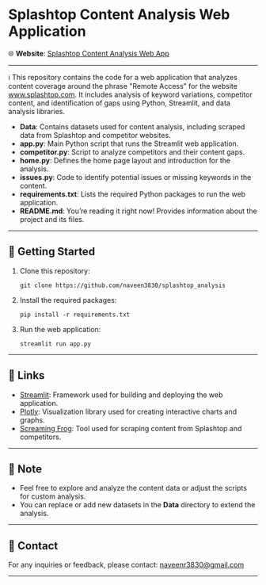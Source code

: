 <h1>Splashtop Content Analysis Web Application</h1>
<p>🌐 <strong>Website</strong>: <a href="https://splashtopanalysis.streamlit.app/">Splashtop Content Analysis Web App</a></p>

<hr>
<p>ℹ️ This repository contains the code for a web application that analyzes content coverage around the phrase "Remote Access" for the website <a href="https://www.splashtop.com">www.splashtop.com</a>. It includes analysis of keyword variations, competitor content, and identification of gaps using Python, Streamlit, and data analysis libraries.</p>

<ul>
  <li><strong>Data</strong>: Contains datasets used for content analysis, including scraped data from Splashtop and competitor websites.</li>
  <li><strong>app.py</strong>: Main Python script that runs the Streamlit web application.</li>
  <li><strong>competitor.py</strong>: Script to analyze competitors and their content gaps.</li>
  <li><strong>home.py</strong>: Defines the home page layout and introduction for the analysis.</li>
  <li><strong>issues.py</strong>: Code to identify potential issues or missing keywords in the content.</li>
  <li><strong>requirements.txt</strong>: Lists the required Python packages to run the web application.</li>
  <li><strong>README.md</strong>: You’re reading it right now! Provides information about the project and its files.</li>
</ul>

<hr>

<h2>🚀 Getting Started</h2>
<ol>
  <li>Clone this repository: <pre><code>git clone https://github.com/naveen3830/splashtop_analysis</code></pre></li>
  <li>Install the required packages: <pre><code>pip install -r requirements.txt</code></pre></li>
  <li>Run the web application: <pre><code>streamlit run app.py</code></pre></li>
</ol>

<hr>

<h2>🔗 Links</h2>
<ul>
  <li><a href="https://streamlit.io/">Streamlit</a>: Framework used for building and deploying the web application.</li>
  <li><a href="https://plotly.com/">Plotly</a>: Visualization library used for creating interactive charts and graphs.</li>
  <li><a href="https://www.screamingfrog.co.uk/">Screaming Frog</a>: Tool used for scraping content from Splashtop and competitors.</li>
</ul>

<hr>

<h2>📝 Note</h2>
<ul>
  <li>Feel free to explore and analyze the content data or adjust the scripts for custom analysis.</li>
  <li>You can replace or add new datasets in the <strong>Data</strong> directory to extend the analysis.</li>
</ul>

<hr>
<h2>📧 Contact</h2>
<p>For any inquiries or feedback, please contact: <a href="mailto:naveenr3830@gmail.com">naveenr3830@gmail.com</a></p>
<hr>
